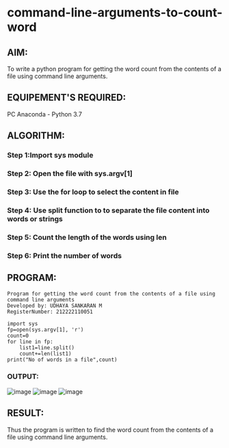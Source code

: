 # command-line-arguments-to-count-word
## AIM:
To write a python program for getting the word count from the contents of a file using command line arguments.
## EQUIPEMENT'S REQUIRED: 
PC
Anaconda - Python 3.7
## ALGORITHM: 

### Step 1:Import sys module

### Step 2: Open the file with sys.argv[1]
 
### Step 3: Use the for loop to select the content in file

### Step 4:  Use split function to to separate the file content into words or strings

### Step 5: Count the length of the words using len

### Step 6: Print the number of words

## PROGRAM:
```
Program for getting the word count from the contents of a file using command line arguments
Developed by: UDHAYA SANKARAN M
RegisterNumber: 212222110051

import sys
fp=open(sys.argv[1], 'r')
count=0
for line in fp:
    list1=line.split()
    count+=len(list1)
print("No of words in a file",count)
```

### OUTPUT:
![image](https://github.com/Udhayasankaran04/command-line-arguments-to-count-word/assets/119393933/bd7282d1-0d9c-4dda-95b9-880dc469bef0)
![image](https://github.com/Udhayasankaran04/command-line-arguments-to-count-word/assets/119393933/85002f07-ef5e-4094-9316-0267e4c06066)
![image](https://github.com/Udhayasankaran04/command-line-arguments-to-count-word/assets/119393933/edbdb2f7-25e2-4d75-a488-95861c35cc78)

## RESULT:
Thus the program is written to find the word count from the contents of a file using command line arguments.
